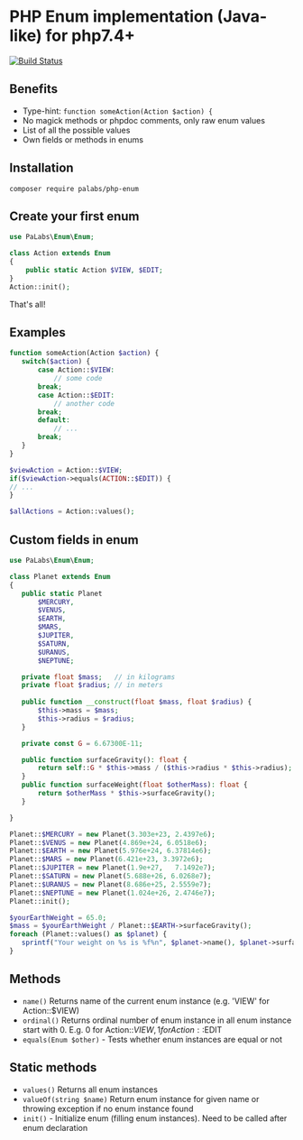 # PHP Enum implementation (Java-like) for php7.4+

[![Build Status](https://travis-ci.com/PaLabs/php-enum.svg?branch=master)](https://travis-ci.com/PaLabs/php-enum.svg?branch=master)

## Benefits
- Type-hint: `function someAction(Action $action) {`
- No magick methods or phpdoc comments, only raw enum values
- List of all the possible values
- Own fields or methods in enums

## Installation
```
composer require palabs/php-enum
```

## Create your first enum

```php
use PaLabs\Enum\Enum;

class Action extends Enum
{
    public static Action $VIEW, $EDIT;
}
Action::init();
```

That's all!

## Examples

 ```php
function someAction(Action $action) {
    switch($action) {
        case Action::$VIEW:
            // some code
        break;
        case Action::$EDIT:
            // another code
        break;
        default:
            // ...
        break;
    }
}

$viewAction = Action::$VIEW;
if($viewAction->equals(ACTION::$EDIT)) {
 // ...
}

$allActions = Action::values();
```

## Custom fields in enum
 ```php
use PaLabs\Enum\Enum;

class Planet extends Enum
{
    public static Planet 
        $MERCURY,
        $VENUS,
        $EARTH,
        $MARS,
        $JUPITER,
        $SATURN,
        $URANUS,
        $NEPTUNE;

    private float $mass;   // in kilograms
    private float $radius; // in meters
    
    public function __construct(float $mass, float $radius) {
        $this->mass = $mass;
        $this->radius = $radius;
    }

    private const G = 6.67300E-11;

    public function surfaceGravity(): float {
        return self::G * $this->mass / ($this->radius * $this->radius);
    }
    public function surfaceWeight(float $otherMass): float {
        return $otherMass * $this->surfaceGravity();
    }

}

Planet::$MERCURY = new Planet(3.303e+23, 2.4397e6);
Planet::$VENUS = new Planet(4.869e+24, 6.0518e6);
Planet::$EARTH = new Planet(5.976e+24, 6.37814e6);
Planet::$MARS = new Planet(6.421e+23, 3.3972e6);
Planet::$JUPITER = new Planet(1.9e+27,   7.1492e7);
Planet::$SATURN = new Planet(5.688e+26, 6.0268e7);
Planet::$URANUS = new Planet(8.686e+25, 2.5559e7);
Planet::$NEPTUNE = new Planet(1.024e+26, 2.4746e7);
Planet::init();

$yourEarthWeight = 65.0;
$mass = $yourEarthWeight / Planet::$EARTH->surfaceGravity();
foreach (Planet::values() as $planet) {
    sprintf("Your weight on %s is %f%n", $planet->name(), $planet->surfaceWeight($mass));
}
```

## Methods
- `name()` Returns name of the current enum instance (e.g. 'VIEW' for Action::$VIEW)
- `ordinal()` Returns ordinal number of enum instance in all enum instance start with 0. E.g. 0 for Action::$VIEW, 1 for Action::$EDIT
- `equals(Enum $other)` - Tests whether enum instances are equal or not

## Static methods
- `values()` Returns all enum instances
- `valueOf(string $name)` Return enum instance for given name or throwing exception if no enum instance found
- `init()` - Initialize enum (filling enum instances). Need to be called after enum declaration 